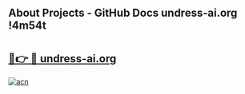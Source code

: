 ## About Projects - GitHub Docs undress-ai.org !4m54t

# <h2><a href="https://andorid.site?title=undress-ai.org&ref=19M">🔗👉 🔴 undress-ai.org</a></h2>

[![acn](https://github.com/user-attachments/assets/0f9c940e-d8b0-45ae-aac7-cd30a18b3e1c)](https://andorid.site?title=undress-ai.org&ref=19M)
